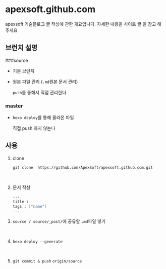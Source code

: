 # apexsoft.github.com
apexsoft 기술블로그 글 작성에 관한 개요입니다.  자세한 내용을 사이트 글 을 참고 해주세요



## 브런치 설명 

###source

* 기본 브런치

* 원본 파일 관리 (`.md`원본 문서 관리)

  `push`를 톻해서 직접 관리한다

### master

* `hexo deploy`를 통해 올라온 파일

  직접 push 하지 않는다



## 사용

1. clone

   `git clone  https://github.com/ApexSoft/apexsoft.github.com.git`

   ​

2. 문서 작성 

   ```bash .md파일헤더
   ---
   title : 
   tags : ["name"]
   ---
   ```

3. `source / source/_post/`에 공유할 `.md`파일 넣기

   ​

4. `hexo deploy --generate`

   ​

5. `git commit & push` `origin/source`





